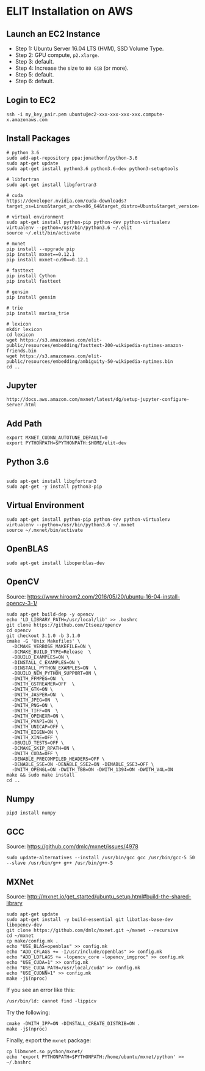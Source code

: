 # ELIT Installation on AWS

## Launch an EC2 Instance

* Step 1: Ubuntu Server 16.04 LTS (HVM), SSD Volume Type.
* Step 2: GPU compute, `p2.xlarge`.
* Step 3: default.
* Step 4: Increase the size to `80 GiB` (or more).
* Step 5: default.
* Step 6: default.

## Login to EC2

```
ssh -i my_key_pair.pem ubuntu@ec2-xxx-xxx-xxx-xxx.compute-x.amazonaws.com
```

## Install Packages

```
# python 3.6
sudo add-apt-repository ppa:jonathonf/python-3.6
sudo apt-get update
sudo apt-get install python3.6 python3.6-dev python3-setuptools

# libfortran
sudo apt-get install libgfortran3

# cuda
https://developer.nvidia.com/cuda-downloads?target_os=Linux&target_arch=x86_64&target_distro=Ubuntu&target_version=1604&target_type=deblocal

# virtual environment
sudo apt-get install python-pip python-dev python-virtualenv
virtualenv --python=/usr/bin/python3.6 ~/.elit
source ~/.elit/bin/activate

# mxnet
pip install --upgrade pip
pip install mxnet==0.12.1
pip install mxnet-cu90==0.12.1

# fasttext
pip install Cython
pip install fasttext

# gensim
pip install gensim

# trie
pip install marisa_trie

# lexicon
mkdir lexicon
cd lexicon
wget https://s3.amazonaws.com/elit-public/resources/embedding/fasttext-200-wikipedia-nytimes-amazon-friends.bin
wget https://s3.amazonaws.com/elit-public/resources/embedding/ambiguity-50-wikipedia-nytimes.bin
cd ..
```

## Jupyter

```
http://docs.aws.amazon.com/mxnet/latest/dg/setup-jupyter-configure-server.html
```

## Add Path

```
export MXNET_CUDNN_AUTOTUNE_DEFAULT=0
export PYTHONPATH=$PYTHONPATH:$HOME/elit-dev
```

## Python 3.6

```

sudo apt-get install libgfortran3
sudo apt-get -y install python3-pip
```

## Virtual Environment

```
sudo apt-get install python-pip python-dev python-virtualenv
virtualenv --python=/usr/bin/python3.6 ~/.mxnet
source ~/.mxnet/bin/activate
```

## OpenBLAS

```
sudo apt-get install libopenblas-dev
```

## OpenCV

Source: https://www.hiroom2.com/2016/05/20/ubuntu-16-04-install-opencv-3-1/

```
sudo apt-get build-dep -y opencv
echo 'LD_LIBRARY_PATH=/usr/local/lib' >> .bashrc
git clone https://github.com/Itseez/opencv
cd opencv
git checkout 3.1.0 -b 3.1.0
cmake -G 'Unix Makefiles' \
  -DCMAKE_VERBOSE_MAKEFILE=ON \
  -DCMAKE_BUILD_TYPE=Release  \
  -DBUILD_EXAMPLES=ON \
  -DINSTALL_C_EXAMPLES=ON \
  -DINSTALL_PYTHON_EXAMPLES=ON  \
  -DBUILD_NEW_PYTHON_SUPPORT=ON \
  -DWITH_FFMPEG=ON  \
  -DWITH_GSTREAMER=OFF  \
  -DWITH_GTK=ON \
  -DWITH_JASPER=ON  \
  -DWITH_JPEG=ON  \
  -DWITH_PNG=ON \
  -DWITH_TIFF=ON  \
  -DWITH_OPENEXR=ON \
  -DWITH_PVAPI=ON \
  -DWITH_UNICAP=OFF \
  -DWITH_EIGEN=ON \
  -DWITH_XINE=OFF \
  -DBUILD_TESTS=OFF \
  -DCMAKE_SKIP_RPATH=ON \
  -DWITH_CUDA=OFF \
  -DENABLE_PRECOMPILED_HEADERS=OFF \
  -DENABLE_SSE=ON -DENABLE_SSE2=ON -DENABLE_SSE3=OFF \
  -DWITH_OPENGL=ON -DWITH_TBB=ON -DWITH_1394=ON -DWITH_V4L=ON
make && sudo make install
cd ..
```

## Numpy

```
pip3 install numpy
```

## GCC

Source: https://github.com/dmlc/mxnet/issues/4978

```
sudo update-alternatives --install /usr/bin/gcc gcc /usr/bin/gcc-5 50 --slave /usr/bin/g++ g++ /usr/bin/g++-5
```

## MXNet

Source: http://mxnet.io/get_started/ubuntu_setup.html#build-the-shared-library

```
sudo apt-get update
sudo apt-get install -y build-essential git libatlas-base-dev libopencv-dev
git clone https://github.com/dmlc/mxnet.git ~/mxnet --recursive
cd ~/mxnet
cp make/config.mk .
echo "USE_BLAS=openblas" >> config.mk
echo "ADD_CFLAGS += -I/usr/include/openblas" >> config.mk
echo "ADD_LDFLAGS += -lopencv_core -lopencv_imgproc" >> config.mk
echo "USE_CUDA=1" >> config.mk
echo "USE_CUDA_PATH=/usr/local/cuda" >> config.mk
echo "USE_CUDNN=1" >> config.mk
make -j$(nproc)
```

If you see an error like this:

```
/usr/bin/ld: cannot find -lippicv
```

Try the following:

```
cmake -DWITH_IPP=ON -DINSTALL_CREATE_DISTRIB=ON .
make -j$(nproc)
```

Finally, export the `mxnet` package:

```
cp libmxnet.so python/mxnet/
echo 'export PYTHONPATH=$PYTHONPATH:/home/ubuntu/mxnet/python' >> ~/.bashrc
```